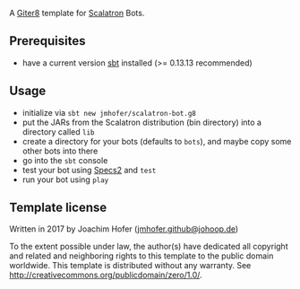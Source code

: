 A [Giter8][g8] template for [Scalatron] Bots.

Prerequisites
-------------

- have a current version [sbt] installed (>= 0.13.13 recommended)

Usage
-----

- initialize via `sbt new jmhofer/scalatron-bot.g8`
- put the JARs from the Scalatron distribution (bin directory) into a directory called `lib`
- create a directory for your bots (defaults to `bots`), and maybe copy some other bots into there
- go into the `sbt` console
- test your bot using [Specs2] and `test`
- run your bot using `play`

Template license
----------------
Written in 2017 by Joachim Hofer (jmhofer.github@johoop.de)

To the extent possible under law, the author(s) have dedicated all copyright and related
and neighboring rights to this template to the public domain worldwide.
This template is distributed without any warranty. See <http://creativecommons.org/publicdomain/zero/1.0/>.

[sbt]: http://www.scala-sbt.org/
[g8]: http://www.foundweekends.org/giter8/
[Scalatron]: https://github.com/jcranky/scalatron
[Specs2]: http://etorreborre.github.io/specs2/
